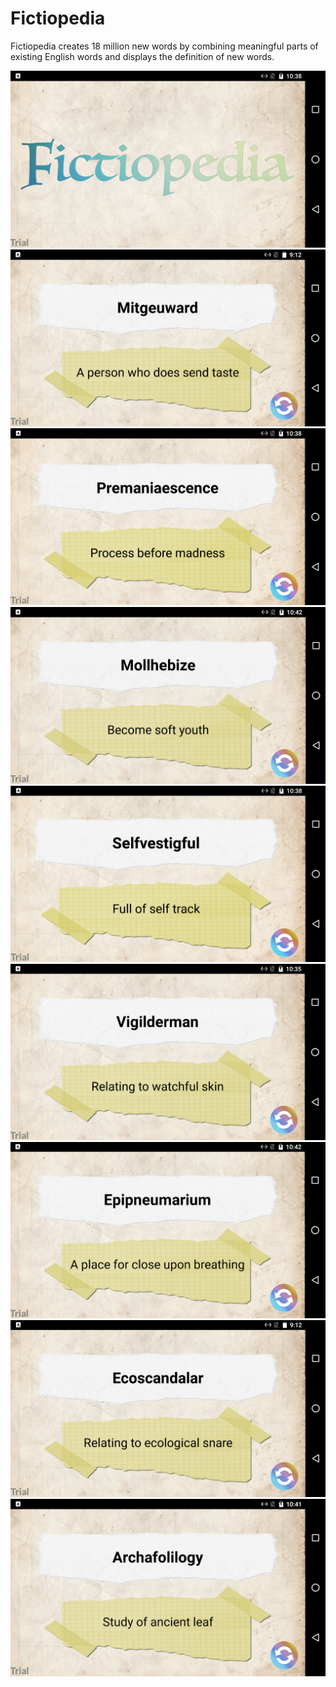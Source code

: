 # Fictiopedia

Fictiopedia creates 18 million new words by combining meaningful parts of existing English words and displays the 
definition of new words.

![Screenshot](FictiopediaScreen.png)
![Screenshot](Mitgeuward.png)
![Screenshot](Premaniaescence.png)
![Screenshot](Mollhebize.png)
![Screenshot](Selfvestigful.png)
![Screenshot](Vigilderman.png)
![Screenshot](Epipneumarium.png)
![Screenshot](Ecoscandalar.png)
![Screenshot](Archafolilogy.png)
